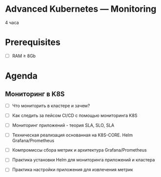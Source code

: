 Advanced Kubernetes — Monitoring
================================
4 часа

Prerequisites
=============

- [ ] RAM ≥ 8Gb


Agenda
======
Мониторинг в K8S
----------------

- [ ] Что мониторить в кластере и зачем?
- [ ] Как следить за пейсом CI/CD с помощью мониторинга K8S
- [ ] Мониторинг приложений - теория SLA, SLO, SLA
- [ ] Техническая реализация основанная на K8S-CORE. Helm Grafana/Prometheus
- [ ] Компромиссы сбора метрик и архитектура Grafana/Prometheus 
- [ ] Практика установки Helm для мониторинга приложений и кластера
- [ ] Практика настройки приложения для извлечения метрик

